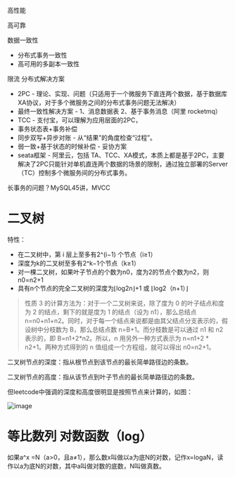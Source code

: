 

高性能

高可靠

数据一致性
* 分布式事务一致性
* 高可用的多副本一致性




限流
分布式解决方案
* 2PC - 理论、实现、问题（只适用于一个微服务下直连两个数据，基于数据库XA协议，对于多个微服务之间的分布式事务问题无法解决）
* 最终一致性解决方案 - 1、消息数据表 2、基于事务消息（阿里 rocketmq）
* TCC - 支付宝，可以理解为应用层面的2PC，
* 事务状态表+事务补偿
* 同步双写+异步对账 - 从“结果”的角度检查“过程”。
* 弱一致+基于状态的时候补偿 - 妥协方案
* seata框架 - 阿里云，包括 TA、TCC、XA模式，本质上都是基于2PC，主要解决了2PC只能针对单机直连两个数据的场景的限制，通过独立部署的Server（TC）控制多个微服务间的分布式事务。


长事务的问题？MySQL45讲，MVCC






# 二叉树

特性：
* 在二叉树中，第 i 层上至多有2^(i−1) 个节点（i≥1）
* 深度为k的二叉树至多有2^k−1个节点（k≥1）
* 对一棵二叉树，如果叶子节点的个数为n0，度为2的节点个数为n2，则n0=n2+1
* 具有n个节点的完全二叉树的深度为⌊log2n⌋+1 或 ⌊log2（n+1）⌋

> 性质 3 的计算方法为：对于一个二叉树来说，除了度为 0 的叶子结点和度为 2 的结点，剩下的就是度为 1 的结点（设为 n1），那么总结点 n=n0+n1+n2。同时，对于每一个结点来说都是由其父结点分支表示的，假设树中分枝数为 B，那么总结点数 n=B+1。而分枝数是可以通过 n1 和 n2 表示的，即 B=n1+2*n2。所以，n 用另外一种方式表示为 n=n1+2 * n2+1。两种方式得到的 n 值组成一个方程组，就可以得出 n0=n2+1。

二叉树节点的深度：指从根节点到该节点的最长简单路径边的条数。

二叉树节点的高度：指从该节点到叶子节点的最长简单路径边的条数。

但leetcode中强调的深度和高度很明显是按照节点来计算的，如图：

![image](https://github.com/ProgrammerGoGo/document/assets/98639494/5319f0c2-1b27-4465-ab7e-295d183533a8)


# 等比数列 对数函数（log）
如果a^x =N（a>0，且a≠1），那么数x叫做以a为底N的对数，记作x=logaN，读作以a为底N的对数，其中a叫做对数的底数，N叫做真数。














